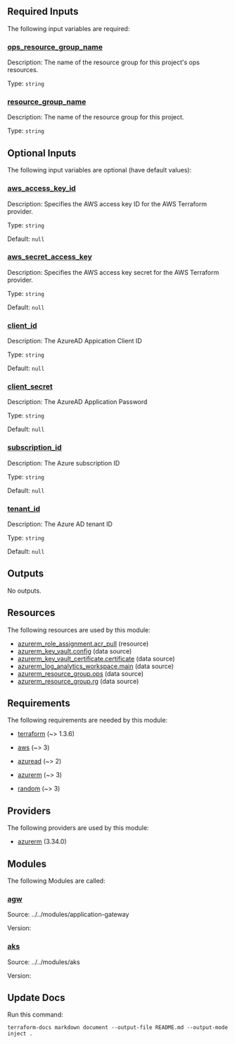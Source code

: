 <!-- BEGIN_TF_DOCS -->


## Required Inputs

The following input variables are required:

### <a name="input_ops_resource_group_name"></a> [ops\_resource\_group\_name](#input\_ops\_resource\_group\_name)

Description: The name of the resource group for this project's ops resources.

Type: `string`

### <a name="input_resource_group_name"></a> [resource\_group\_name](#input\_resource\_group\_name)

Description: The name of the resource group for this project.

Type: `string`

## Optional Inputs

The following input variables are optional (have default values):

### <a name="input_aws_access_key_id"></a> [aws\_access\_key\_id](#input\_aws\_access\_key\_id)

Description: Specifies the AWS access key ID for the AWS Terraform provider.

Type: `string`

Default: `null`

### <a name="input_aws_secret_access_key"></a> [aws\_secret\_access\_key](#input\_aws\_secret\_access\_key)

Description: Specifies the AWS access key secret for the AWS Terraform provider.

Type: `string`

Default: `null`

### <a name="input_client_id"></a> [client\_id](#input\_client\_id)

Description: The AzureAD Appication Client ID

Type: `string`

Default: `null`

### <a name="input_client_secret"></a> [client\_secret](#input\_client\_secret)

Description: The AzureAD Application Password

Type: `string`

Default: `null`

### <a name="input_subscription_id"></a> [subscription\_id](#input\_subscription\_id)

Description: The Azure subscription ID

Type: `string`

Default: `null`

### <a name="input_tenant_id"></a> [tenant\_id](#input\_tenant\_id)

Description: The Azure AD tenant ID

Type: `string`

Default: `null`

## Outputs

No outputs.

## Resources

The following resources are used by this module:

- [azurerm_role_assignment.acr_pull](https://registry.terraform.io/providers/hashicorp/azurerm/latest/docs/resources/role_assignment) (resource)
- [azurerm_key_vault.config](https://registry.terraform.io/providers/hashicorp/azurerm/latest/docs/data-sources/key_vault) (data source)
- [azurerm_key_vault_certificate.certificate](https://registry.terraform.io/providers/hashicorp/azurerm/latest/docs/data-sources/key_vault_certificate) (data source)
- [azurerm_log_analytics_workspace.main](https://registry.terraform.io/providers/hashicorp/azurerm/latest/docs/data-sources/log_analytics_workspace) (data source)
- [azurerm_resource_group.ops](https://registry.terraform.io/providers/hashicorp/azurerm/latest/docs/data-sources/resource_group) (data source)
- [azurerm_resource_group.rg](https://registry.terraform.io/providers/hashicorp/azurerm/latest/docs/data-sources/resource_group) (data source)

## Requirements

The following requirements are needed by this module:

- <a name="requirement_terraform"></a> [terraform](#requirement\_terraform) (~> 1.3.6)

- <a name="requirement_aws"></a> [aws](#requirement\_aws) (~> 3)

- <a name="requirement_azuread"></a> [azuread](#requirement\_azuread) (~> 2)

- <a name="requirement_azurerm"></a> [azurerm](#requirement\_azurerm) (~> 3)

- <a name="requirement_random"></a> [random](#requirement\_random) (~> 3)

## Providers

The following providers are used by this module:

- <a name="provider_azurerm"></a> [azurerm](#provider\_azurerm) (3.34.0)

## Modules

The following Modules are called:

### <a name="module_agw"></a> [agw](#module\_agw)

Source: ../../modules/application-gateway

Version:

### <a name="module_aks"></a> [aks](#module\_aks)

Source: ../../modules/aks

Version:

## Update Docs

Run this command:

```
terraform-docs markdown document --output-file README.md --output-mode inject .
```
<!-- END_TF_DOCS -->